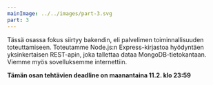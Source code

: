 ```yaml
---
mainImage: ../../images/part-3.svg
part: 3
---
```


<div class="intro">

Tässä osassa fokus siirtyy bakendin, eli palvelimen toiminnallisuuden toteuttamiseen. Toteutamme Node.js:n Express-kirjastoa hyödyntäen yksinkertaisen REST-apin, joka tallettaa dataa MongoDB-tietokantaan. Viemme myös sovelluksemme internettiin. 

**Tämän osan tehtävien deadline on maanantaina 11.2. klo 23:59**

</div>

